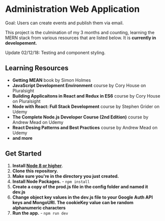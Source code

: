 # Administration Web Application

Goal: Users can create events and publish them via email. 

This project is the culmination of my 3 months and counting, learning the MERN stack from various resources that are listed below. It is **currently in developement.**

Update 02/12/18: Testing and component styling.

## Learning Resources

* **Getting MEAN** book by Simon Holmes
* **JavaScript Development Environment** course by Cory House on Pluralsight
* **Building Applicaitons in React and Redux in ES6** course by Cory House on Pluralsight
* **Node with React: Full Stack Development** course by Stephen Grider on Udemy
* **The Complete Node.js Developer Course (2nd Edition)** course by Andrew Mead on Udemy
* **React Desing Patterns and Best Practices** course by Andrew Mead on Udemy
* **and more**

## Get Started

1. **Install [Node 8 or higher](https://nodejs.org)**.
2. **Clone this repository.**
3. **Make sure you're in the directory you just created.**
4. **Install Node Packages.** - `npm install`
5. **Create a copy of the prod.js file in the config folder and named it dev.js** 
6. **Change object key values in the dev.js file to your Google Auth API keys and MongoURI. The cookieKey value can be random alphanumeric characters**
7. **Run the app.** - `npm run dev`